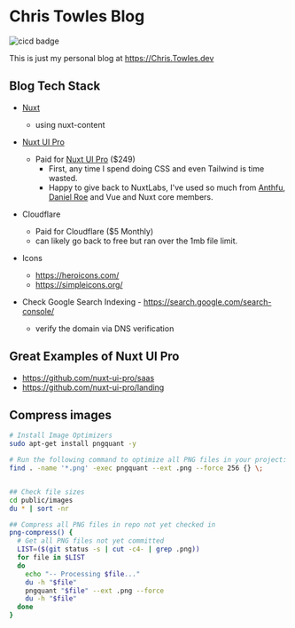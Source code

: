 # Chris Towles Blog

![cicd badge](https://github.com/ChrisTowles/blog/actions/workflows/ci.yml/badge.svg?branch=main)

This is just my personal blog at <https://Chris.Towles.dev>

## Blog Tech Stack

- [Nuxt](https://nuxtjs.org/)
  - using nuxt-content
- [Nuxt UI Pro](https://ui.nuxt.com/)
  - Paid for [Nuxt UI Pro](https://ui.nuxt.com/) ($249)
    - First, any time I spend doing CSS and even Tailwind is time wasted.
    - Happy to give back to NuxtLabs, I've used so much from [Anthfu](https://github.com/antfu), [Daniel Roe](https://github.com/danielroe) and Vue and Nuxt core members.
- Cloudflare
  - Paid for Cloudflare ($5 Monthly)
  - can likely go back to free but ran over the 1mb file limit.
- Icons
  - <https://heroicons.com/>
  - <https://simpleicons.org/>

- Check Google Search Indexing - <https://search.google.com/search-console/>
  - verify the domain via DNS verification

## Great Examples of Nuxt UI Pro

- <https://github.com/nuxt-ui-pro/saas>
- <https://github.com/nuxt-ui-pro/landing>


## Compress images

```bash
# Install Image Optimizers
sudo apt-get install pngquant -y

# Run the following command to optimize all PNG files in your project:
find . -name '*.png' -exec pngquant --ext .png --force 256 {} \;


## Check file sizes
cd public/images
du * | sort -nr

## Compress all PNG files in repo not yet checked in
png-compress() {
  # Get all PNG files not yet committed
  LIST=($(git status -s | cut -c4- | grep .png))
  for file in $LIST
  do
    echo "-- Processing $file..."
    du -h "$file"
    pngquant "$file" --ext .png --force
    du -h "$file"
  done
}

```
